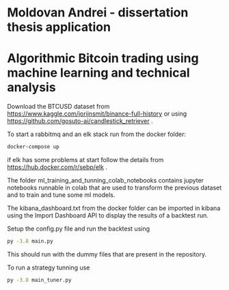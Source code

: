 # Moldovan Andrei - dissertation thesis application
# Algorithmic Bitcoin trading using machine learning and technical analysis

Download the BTCUSD dataset from https://www.kaggle.com/jorijnsmit/binance-full-history or using https://github.com/gosuto-ai/candlestick_retriever .

To start a rabbitmq and an elk stack run from the docker folder:
```sh
docker-compose up
```
if elk has some problems at start follow the details from https://hub.docker.com/r/sebp/elk .

The folder ml_training_and_tunning_colab_notebooks contains jupyter notebooks runnable in colab that are used to transform the previous dataset and to train and tune some ml models.

The kibana_dashboard.txt from the docker folder can be imported in kibana using the Import Dashboard API to display the results of a backtest run.

Setup the config.py file and run the backtest using
```sh
py -3.8 main.py
```
This should run with the dummy files that are present in the repository.

To run a strategy tunning use
```sh
py -3.8 main_tuner.py
```


